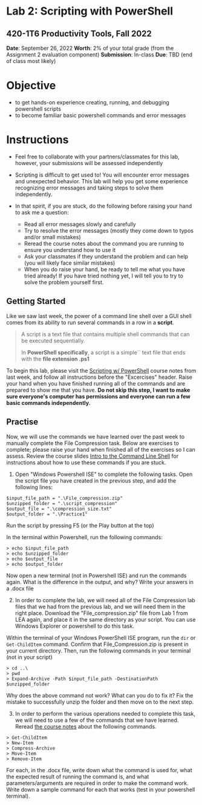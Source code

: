 # Lab 2: Scripting with PowerShell
## 420-1T6 Productivity Tools, Fall 2022
**Date**: September 26, 2022
**Worth**: 2% of your total grade (from the Assignment 2 evaluation component)
**Submission**: In-class
**Due**: TBD (end of class most likely)

# Objective
- to get hands-on experience creating, running, and debugging powershell scripts
- to become familiar basic powershell commands and error messages

# Instructions
- Feel free to collaborate with your partners/classmates for this lab, however, your submissions will be assessed independently
- Scripting is difficult to get used to! You will encounter error messages and unexpected behavior. This lab will help you get some experience recognizing error messages and taking steps to solve them independently.
- In that spirit, if you are stuck, do the following before raising your hand to ask me a question:

    * Read all error messages slowly and carefully
    * Try to resolve the error messages (mostly they come down to typos and/or small mistakes)
    * Reread the course notes about the command you are running to ensure you understand how to use it
    * Ask your classmates if they understand the problem and can help (you will likely face similar mistakes)
    * When you do raise your hand, be ready to tell me what you have tried already! If you have tried nothing yet, I will tell you to try to solve the problem yourself first.


## Getting Started
Like we saw last week, the power of a command line shell over a GUI shell comes from its ability to run several commands in a row in a **script**.

> A script is a text file that contains multiple shell commands that can be executed sequentially.
>
> In **PowerShell specifically**, a script is a simple`` text file that ends with the **file extension .ps1**

To begin this lab, please visit the [Scripting w/ PowerShell](https://michaelhaaf.github.io/1T6-F22/#/wk7/pwsh_scripting) course notes from last week, and follow all instructions before the "Excercises" header. Raise your hand when you have finished running all of the commands and are prepared to show me that you have. **Do not skip this step, I want to make sure everyone's computer has permissions and everyone can run a few basic commands independently.**

## Practise
Now, we will use the commands we have learned over the past week to manually complete the File Compression task. Below are exercises to complete; please raise your hand when finished all of the exercises so I can assess. Review the course slides [Intro to the Command Line Shell](https://michaelhaaf.github.io/1T6-F22/#/wk7/intro-command-line) for instructions about how to use these commands if you are stuck.

1. Open "Windows Powershell ISE" to complete the following tasks. Open the script file you have created in the previous step, and add the following lines:

```
$input_file_path = ".\File_compression.zip"
$unzipped_folder = ".\script_compression"
$output_file = ".\compression_size.txt"
$output_folder = ".\Practice1"
```
Run the script by pressing F5 (or the Play button at the top)

In the terminal within Powershell, run the following commands:

```
> echo $input_file_path
> echo $unzipped_folder
> echo $output_file
> echo $output_folder
```

Now open a new terminal (not in Powershell ISE) and run the commands again. What is the difference in the output, and why? Write your answers in a .docx file

2. In order to complete the lab, we will need all of the File Compression lab files that we had from the previous lab, and we will need them in the right place. Download the "File_compression.zip" file from Lab 1 from LEA again, and place it in the same directory as your script. You can use Windows Explorer or powershell to do this task. 

Within the terminal of your Windows PowerShell ISE program, run the `dir` or `Get-ChildItem` command. Confirm that File_Compression.zip is present in your current directory. Then, run the following commands in your terminal (not in your script)

```
> cd ..\
> pwd
> Expand-Archive -Path $input_file_path -DestinationPath $unzipped_folder
```

Why does the above command not work? What can you do to fix it? Fix the mistake to successfully unzip the folder and then move on to the next step.

3. In order to perform the various operations needed to complete this task, we will need to use a few of the commands that we have learned. Reread [the course notes](wk7/intro-command-line) about the following commands.
```
> Get-ChildItem
> New-Item
> Compress-Archive
> Move-Item
> Remove-Item
```
For each, in the .docx file, write down what the command is used for, what the expected result of running the command is, and what parameters/arguments are required in order to make the command work. Write down a sample command for each that works (test in your powershell terminal).

